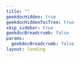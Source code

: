 ```yaml
---
title: ""
geekdocHidden: true
geekdocHiddenTocTree: true
skip_sidebar: true
geekdocBreadcrumb: false
params:
  geekdocBreadcrumb: false
layout: landing
---
```

